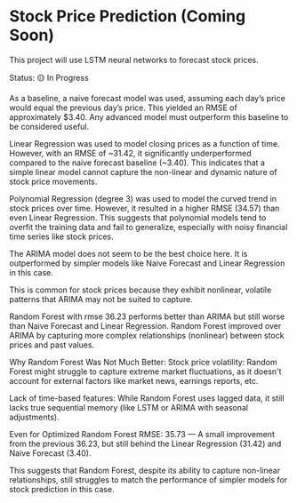 # Stock Price Prediction (Coming Soon)
This project will use LSTM neural networks to forecast stock prices.

Status: 🟡 In Progress


As a baseline, a naive forecast model was used, assuming each day’s price would equal the previous day’s price. This yielded an RMSE of approximately $3.40. Any advanced model must outperform this baseline to be considered useful.

Linear Regression was used to model closing prices as a function of time. However, with an RMSE of ~31.42, it significantly underperformed compared to the naive forecast baseline (~3.40). This indicates that a simple linear model cannot capture the non-linear and dynamic nature of stock price movements.

Polynomial Regression (degree 3) was used to model the curved trend in stock prices over time. However, it resulted in a higher RMSE (34.57) than even Linear Regression. This suggests that polynomial models tend to overfit the training data and fail to generalize, especially with noisy financial time series like stock prices.

The ARIMA model does not seem to be the best choice here. It is outperformed by simpler models like Naive Forecast and Linear Regression in this case.

This is common for stock prices because they exhibit nonlinear, volatile patterns that ARIMA may not be suited to capture.

Random Forest with rmse 36.23 performs better than ARIMA but still worse than Naive Forecast and Linear Regression. Random Forest improved over ARIMA by capturing more complex relationships (nonlinear) between stock prices and past values.

Why Random Forest Was Not Much Better: Stock price volatility: Random Forest might struggle to capture extreme market fluctuations, as it doesn't account for external factors like market news, earnings reports, etc.

Lack of time-based features: While Random Forest uses lagged data, it still lacks true sequential memory (like LSTM or ARIMA with seasonal adjustments).

Even for Optimized Random Forest RMSE: 35.73 — A small improvement from the previous 36.23, but still behind the Linear Regression (31.42) and Naive Forecast (3.40).

This suggests that Random Forest, despite its ability to capture non-linear relationships, still struggles to match the performance of simpler models for stock prediction in this case.